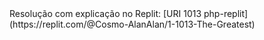 <?php
    $valores = explode(" ", fgets(STDIN));

    $maiorAB = ($valores[0] + $valores[1] + abs($valores[0] - $valores[1])) / 2;
    $maior = ($maiorAB + $valores[2] + abs($maiorAB - $valores[2])) / 2;
    
    echo "$maior eh o maior\n";


# <h2> Resolução com explicação no Replit: </h2>
[URI 1013 php-replit](https://replit.com/@Cosmo-AlanAlan/1-1013-The-Greatest) 
